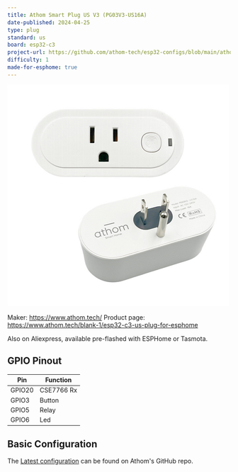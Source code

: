 ```yaml
---
title: Athom Smart Plug US V3 (PG03V3-US16A)
date-published: 2024-04-25
type: plug
standard: us
board: esp32-c3
project-url: https://github.com/athom-tech/esp32-configs/blob/main/athom-smart-plug.yaml
difficulty: 1
made-for-esphome: true
---
```


![alt text](athom-plug-us-v3.webp "Athom Smart Plug US V3 - PG03V3-US16A")

Maker: https://www.athom.tech/
Product page: https://www.athom.tech/blank-1/esp32-c3-us-plug-for-esphome

Also on Aliexpress, available pre-flashed with ESPHome or Tasmota.

## GPIO Pinout

| Pin    | Function   |
| ------ | ---------- |
| GPIO20 | CSE7766 Rx |
| GPIO3  | Button     |
| GPIO5  | Relay      |
| GPIO6  | Led        |

## Basic Configuration

The [Latest configuration](https://github.com/athom-tech/esp32-configs/blob/main/athom-smart-plug.yaml)
can be found on Athom's GitHub repo.
